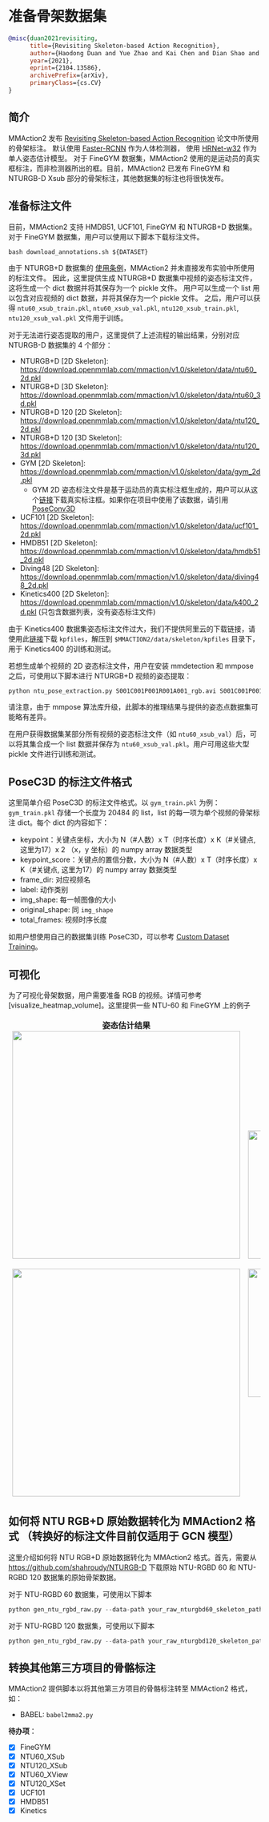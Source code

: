# 准备骨架数据集

```BibTeX
@misc{duan2021revisiting,
      title={Revisiting Skeleton-based Action Recognition},
      author={Haodong Duan and Yue Zhao and Kai Chen and Dian Shao and Dahua Lin and Bo Dai},
      year={2021},
      eprint={2104.13586},
      archivePrefix={arXiv},
      primaryClass={cs.CV}
}
```

## 简介

MMAction2 发布 [Revisiting Skeleton-based Action Recognition](https://arxiv.org/abs/2104.13586) 论文中所使用的骨架标注。
默认使用 [Faster-RCNN](https://github.com/open-mmlab/mmdetection/blob/master/configs/faster_rcnn/faster_rcnn_r50_caffe_fpn_mstrain_1x_coco-person.py) 作为人体检测器，
使用 [HRNet-w32](https://github.com/open-mmlab/mmpose/blob/master/configs/top_down/hrnet/coco/hrnet_w32_coco_256x192.py) 作为单人姿态估计模型。
对于 FineGYM 数据集，MMAction2 使用的是运动员的真实框标注，而非检测器所出的框。目前，MMAction2 已发布 FineGYM 和 NTURGB-D Xsub 部分的骨架标注，其他数据集的标注也将很快发布。

## 准备标注文件

目前，MMAction2 支持 HMDB51, UCF101, FineGYM 和 NTURGB+D 数据集。对于 FineGYM 数据集，用户可以使用以下脚本下载标注文件。

```shell
bash download_annotations.sh ${DATASET}
```

由于 NTURGB+D 数据集的 [使用条例](http://rose1.ntu.edu.sg/Datasets/actionRecognition.asp)，MMAction2 并未直接发布实验中所使用的标注文件。
因此，这里提供生成 NTURGB+D 数据集中视频的姿态标注文件，这将生成一个 dict 数据并将其保存为一个 pickle 文件。
用户可以生成一个 list 用以包含对应视频的 dict 数据，并将其保存为一个 pickle 文件。
之后，用户可以获得 `ntu60_xsub_train.pkl`, `ntu60_xsub_val.pkl`, `ntu120_xsub_train.pkl`, `ntu120_xsub_val.pkl` 文件用于训练。

对于无法进行姿态提取的用户，这里提供了上述流程的输出结果，分别对应 NTURGB-D 数据集的 4 个部分：

- NTURGB+D \[2D Skeleton\]: https://download.openmmlab.com/mmaction/v1.0/skeleton/data/ntu60_2d.pkl
- NTURGB+D \[3D Skeleton\]: https://download.openmmlab.com/mmaction/v1.0/skeleton/data/ntu60_3d.pkl
- NTURGB+D 120 \[2D Skeleton\]: https://download.openmmlab.com/mmaction/v1.0/skeleton/data/ntu120_2d.pkl
- NTURGB+D 120 \[3D Skeleton\]: https://download.openmmlab.com/mmaction/v1.0/skeleton/data/ntu120_3d.pkl
- GYM \[2D Skeleton\]: https://download.openmmlab.com/mmaction/v1.0/skeleton/data/gym_2d.pkl
  - GYM 2D 姿态标注文件是基于运动员的真实标注框生成的，用户可以从这个[链接](https://download.openmmlab.com/mmaction/pyskl/data/gym/gym_gt_bboxes.pkl)下载真实标注框。如果你在项目中使用了该数据，请引用 [PoseConv3D](https://arxiv.org/abs/2104.13586)
- UCF101 \[2D Skeleton\]: https://download.openmmlab.com/mmaction/v1.0/skeleton/data/ucf101_2d.pkl
- HMDB51 \[2D Skeleton\]: https://download.openmmlab.com/mmaction/v1.0/skeleton/data/hmdb51_2d.pkl
- Diving48 \[2D Skeleton\]: https://download.openmmlab.com/mmaction/v1.0/skeleton/data/diving48_2d.pkl
- Kinetics400 \[2D Skeleton\]: https://download.openmmlab.com/mmaction/v1.0/skeleton/data/k400_2d.pkl (只包含数据列表，没有姿态标注文件)

由于 Kinetics400 数据集姿态标注文件过大，我们不提供阿里云的下载链接，请使用此[链接](https://opendatalab.com/Kinetics400-skeleton)下载 `kpfiles`，解压到 `$MMACTION2/data/skeleton/kpfiles` 目录下，用于 Kinetics400 的训练和测试。

若想生成单个视频的 2D 姿态标注文件，用户在安装 mmdetection 和 mmpose 之后，可使用以下脚本进行 NTURGB+D 视频的姿态提取：

```python
python ntu_pose_extraction.py S001C001P001R001A001_rgb.avi S001C001P001R001A001.pkl
```

请注意，由于 mmpose 算法库升级，此脚本的推理结果与提供的姿态点数据集可能略有差异。

在用户获得数据集某部分所有视频的姿态标注文件（如 `ntu60_xsub_val`）后，可以将其集合成一个 list 数据并保存为 `ntu60_xsub_val.pkl`。用户可用这些大型 pickle 文件进行训练和测试。

## PoseC3D 的标注文件格式

这里简单介绍 PoseC3D 的标注文件格式。以 `gym_train.pkl` 为例：`gym_train.pkl` 存储一个长度为 20484 的 list，list 的每一项为单个视频的骨架标注 dict。每个 dict 的内容如下：

- keypoint：关键点坐标，大小为 N（#人数）x T（时序长度）x K（#关键点, 这里为17）x 2 （x，y 坐标）的 numpy array 数据类型
- keypoint_score：关键点的置信分数，大小为 N（#人数）x T（时序长度）x K（#关键点, 这里为17）的 numpy array 数据类型
- frame_dir: 对应视频名
- label: 动作类别
- img_shape: 每一帧图像的大小
- original_shape: 同 `img_shape`
- total_frames: 视频时序长度

如用户想使用自己的数据集训练 PoseC3D，可以参考 [Custom Dataset Training](https://github.com/open-mmlab/mmaction2/blob/master/configs/skeleton/posec3d/custom_dataset_training.md)。

## 可视化

为了可视化骨架数据，用户需要准备 RGB 的视频。详情可参考 \[visualize_heatmap_volume\]。这里提供一些 NTU-60 和 FineGYM 上的例子

<table>
<thead>
  <tr>
    <td>
<div align="center">
  <b> 姿态估计结果 </b>
  <br/>
  <img src="https://user-images.githubusercontent.com/34324155/116529341-6fc95080-a90f-11eb-8f0d-57fdb35d1ba4.gif" width="455"/>
  <br/>
  <br/>
  <img src="https://user-images.githubusercontent.com/34324155/116531676-04cd4900-a912-11eb-8db4-a93343bedd01.gif" width="455"/>
</div></td>
    <td>
<div align="center">
  <b> 关键点热力图三维可视化 </b>
  <br/>
  <img src="https://user-images.githubusercontent.com/34324155/116529336-6dff8d00-a90f-11eb-807e-4d9168997655.gif" width="256"/>
  <br/>
  <br/>
  <img src="https://user-images.githubusercontent.com/34324155/116531658-00a12b80-a912-11eb-957b-561c280a86da.gif" width="256"/>
</div></td>
    <td>
<div align="center">
  <b> 肢体热力图三维可视化 </b>
  <br/>
  <img src="https://user-images.githubusercontent.com/34324155/116529322-6a6c0600-a90f-11eb-81df-6fbb36230bd0.gif" width="256"/>
  <br/>
  <br/>
  <img src="https://user-images.githubusercontent.com/34324155/116531649-fed76800-a911-11eb-8ca9-0b4e58f43ad9.gif" width="256"/>
</div></td>
  </tr>
</thead>
</table>

## 如何将 NTU RGB+D 原始数据转化为 MMAction2 格式 （转换好的标注文件目前仅适用于 GCN 模型）

这里介绍如何将 NTU RGB+D 原始数据转化为 MMAction2 格式。首先，需要从 https://github.com/shahroudy/NTURGB-D 下载原始 NTU-RGBD 60 和 NTU-RGBD 120 数据集的原始骨架数据。

对于 NTU-RGBD 60 数据集，可使用以下脚本

```python
python gen_ntu_rgbd_raw.py --data-path your_raw_nturgbd60_skeleton_path --ignored-sample-path NTU_RGBD_samples_with_missing_skeletons.txt --out-folder your_nturgbd60_output_path --task ntu60
```

对于 NTU-RGBD 120 数据集，可使用以下脚本

```python
python gen_ntu_rgbd_raw.py --data-path your_raw_nturgbd120_skeleton_path --ignored-sample-path NTU_RGBD120_samples_with_missing_skeletons.txt --out-folder your_nturgbd120_output_path --task ntu120
```

## 转换其他第三方项目的骨骼标注

MMAction2 提供脚本以将其他第三方项目的骨骼标注转至 MMAction2 格式，如：

- BABEL: `babel2mma2.py`

**待办项**：

- [x] FineGYM
- [x] NTU60_XSub
- [x] NTU120_XSub
- [x] NTU60_XView
- [x] NTU120_XSet
- [x] UCF101
- [x] HMDB51
- [x] Kinetics
